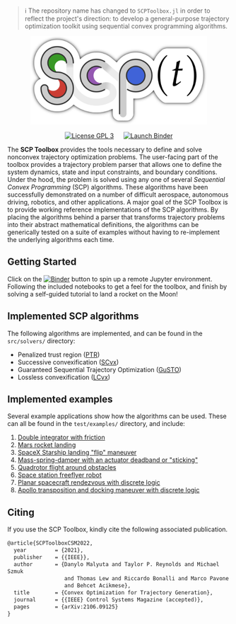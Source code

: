 > :information_source: The repository name has changed to `SCPToolbox.jl` in
> order to reflect the project's direction: to develop a general-purpose
> trajectory optimization toolkit using sequential convex programming
> algorithms.

<p align="center">
<a href="media/logo/about.md" title="About the logo">
<img alt="SCP Toolbox"
    title="SCP Toolbox"
    src="media/logo/logo.png"
    width="400px" />
</a>
</p>

<p align="center">
    <a href="http://www.gnu.org/licenses/gpl-3.0.txt"><img src="https://img.shields.io/badge/license-GPL_3-green.svg" alt="License GPL 3" /></a>
    &ensp;&ensp;
    <a href="https://mybinder.org/v2/gh/dmalyuta/SCPToolbox_tutorial/master?labpath=tutorial%2Fsrc%2Fp1_clp.ipynb"><img src="https://mybinder.org/badge_logo.svg" alt="Launch Binder" /></a>
</p>

The <b>SCP Toolbox</b> provides the tools necessary to define and solve
nonconvex trajectory optimization problems. The user-facing part of the toolbox
provides a trajectory problem parser that allows one to define the system
dynamics, state and input constraints, and boundary conditions. Under the hood,
the problem is solved using any one of several _Sequential Convex Programming_
(SCP) algorithms. These algorithms have been successfully demonstrated on a
number of difficult aerospace, autonomous driving, robotics, and other
applications. A major goal of the SCP Toolbox is to provide working reference
implementations of the SCP algorithms. By placing the algorithms behind a
parser that transforms trajectory problems into their abstract mathematical
definitions, the algorithms can be generically tested on a suite of examples
without having to re-implement the underlying algorithms each time.

## Getting Started

Click on the [![Binder](https://mybinder.org/badge_logo.svg)](https://mybinder.org/v2/gh/dmalyuta/SCPToolbox_tutorial/master?labpath=tutorial%2Fsrc%2Fp1_clp.ipynb) button to spin up a remote Jupyter environment. Following the included notebooks to get a feel for the toolbox, and finish by solving a self-guided tutorial to land a rocket on the Moon!

## Implemented SCP algorithms

The following algorithms are implemented, and can be found in the
`src/solvers/` directory:

- Penalized trust region ([PTR](https://arxiv.org/abs/1811.10803))
- Successive convexification ([SCvx](https://arxiv.org/abs/1804.06539))
- Guaranteed Sequential Trajectory Optimization ([GuSTO](http://asl.stanford.edu/wp-content/papercite-data/pdf/Bonalli.Cauligi.Bylard.Pavone.ICRA19.pdf))
- Lossless convexification ([LCvx](https://doi.org/10.2514/1.27553))

## Implemented examples

Several example applications show how the algorithms can be used. These can all
be found in the `test/examples/` directory, and include:

1. [Double integrator with friction](test/examples/double_integrator)
2. [Mars rocket landing](test/examples/rocket_landing)
3. [SpaceX Starship landing "flip" maneuver](test/examples/starship_flip)
4. [Mass-spring-damper with an actuator deadband or
   "sticking"](test/examples/oscillator)
5. [Quadrotor flight around obstacles](test/examples/quadrotor)
6. [Space station freeflyer robot](test/examples/freeflyer)
7. [Planar spacecraft rendezvous with discrete
   logic](test/examples/rendezvous_planar)
8. [Apollo transposition and docking maneuver with discrete
   logic](test/examples/rendezvous_3d)

## Citing

If you use the SCP Toolbox, kindly cite the following associated publication.

```
@article{SCPToolboxCSM2022,
  year	       = {2021},
  publisher    = {{IEEE}},
  author       = {Danylo Malyuta and Taylor P. Reynolds and Michael Szmuk
                  and Thomas Lew and Riccardo Bonalli and Marco Pavone
                  and Behcet Acikmese},
  title	       = {Convex Optimization for Trajectory Generation},
  journal      = {{IEEE} Control Systems Magazine (accepted)},
  pages        = {arXiv:2106.09125}
}
```
